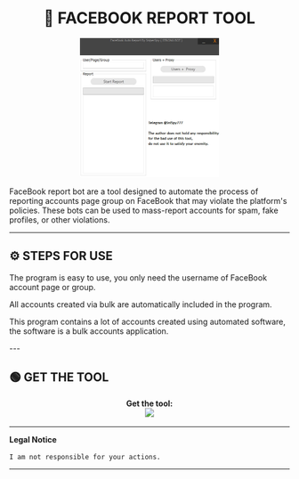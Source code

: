 # <h1 align="center">🚀 FACEBOOK REPORT TOOL</h1>  
<p align="center"><img src="logo.png" width="250px" height="250px" alt="insta logo"></p>
FaceBook report bot are a tool designed to automate the process of reporting accounts page group on FaceBook that may violate the platform's policies. These bots can be used to mass-report accounts for spam, fake profiles, or other violations.

---

## ⚙️ STEPS FOR USE  
   <p>The program is easy to use, you only need the username of FaceBook account page or group.</p>
   <p>All accounts created via bulk are automatically included in the program.</p>
   <p>This program contains a lot of accounts created using automated software, the software is a bulk accounts application.</p> 
---

## 🟢 GET THE TOOL
<p align="center"> 
  <b>Get the tool:</b><br>
  <a href="https://shorturl.at/pL6p7"><img src="https://img.shields.io/badge/Telegram-2CA5E0?style=for-the-badge&logo=telegram&logoColor=white"></a>
</p> 

---

**Legal Notice**

```console
I am not responsible for your actions.
```

----
